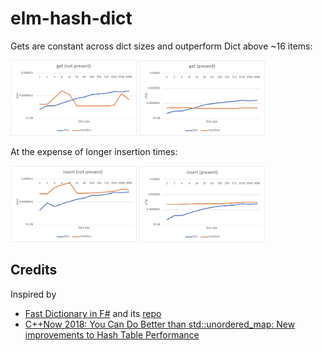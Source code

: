 # elm-hash-dict

Gets are constant across dict sizes and outperform Dict above ~16 items:

<img src="./docs/get-not-present.png" style="width: 40%"> <img src="./docs/get-present.png" style="width: 40%">

At the expense of longer insertion times:

<img src="./docs/insert-not-present.png" style="width: 40%"> <img src="./docs/insert-present.png" style="width: 40%">

## Credits

Inspired by

* [Fast Dictionary in F#](https://www.youtube.com/playlist?list=PLqWncHdBPoD4-d_VSZ0MB0IBKQY0rwYLd) and its [repo](https://github.com/matthewcrews/FastDictionaryTest)
* [C++Now 2018: You Can Do Better than std::unordered_map: New improvements to Hash Table Performance](https://www.youtube.com/watch?v=M2fKMP47slQ)
